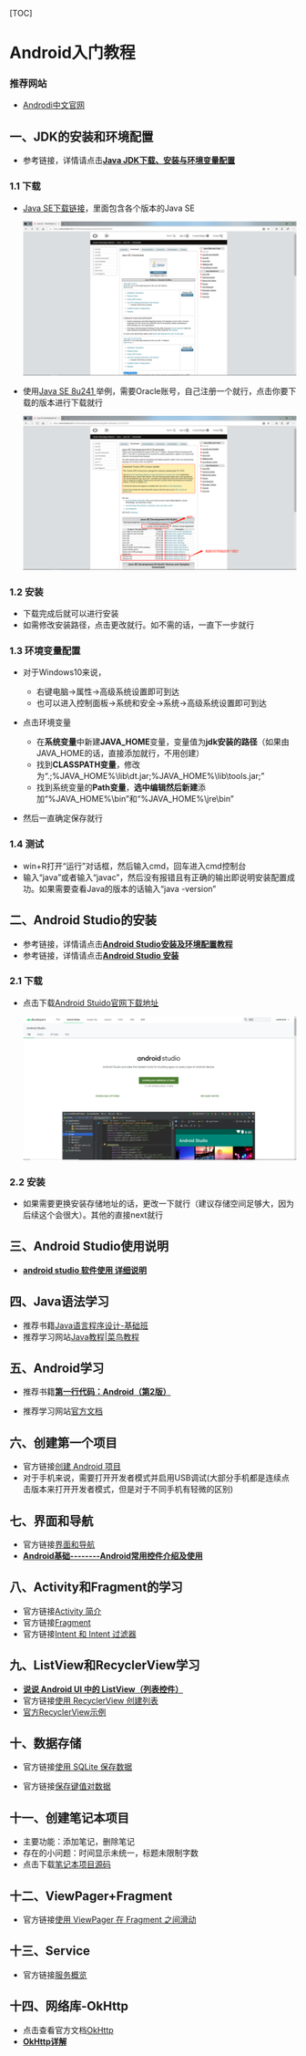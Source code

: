 [TOC]

# Android入门教程

### 推荐网站

* [Androdi中文官网](https://developer.android.google.cn/?hl=zh_cn)

## 一、JDK的安装和环境配置

* 参考链接，详情请点击[**Java JDK下载、安装与环境变量配置**](https://blog.csdn.net/siwuxie095/article/details/53386227)

### 1.1 下载

* [Java SE下载链接](https://www.oracle.com/technetwork/java/javase/downloads/index.html)，里面包含各个版本的Java SE

  ![](..\教程\images\Java_SE_版本页面.jpg)

* 使用[Java SE 8u241 ](https://www.oracle.com/technetwork/java/javase/downloads/jdk8-downloads-2133151.html)举例，需要Oracle账号，自己注册一个就行，点击你要下载的版本进行下载就行

  ![](..\教程\images\Java_SE_8_下载页面.png)

### 1.2 安装

* 下载完成后就可以进行安装
* 如需修改安装路径，点击更改就行。如不需的话，一直下一步就行

### 1.3 环境变量配置

* 对于Windows10来说，
  * 右键电脑->属性->高级系统设置即可到达
  * 也可以进入控制面板->系统和安全->系统->高级系统设置即可到达

* 点击环境变量
  * 在**系统变量**中新建**JAVA_HOME**变量，变量值为**jdk安装的路径**（如果由JAVA_HOME的话，直接添加就行，不用创建）
  * 找到**CLASSPATH变量**，修改为“.;%JAVA_HOME%\lib\dt.jar;%JAVA_HOME%\lib\tools.jar;”
  * 找到系统变量的**Path变量**，**选中编辑然后新建**添加“%JAVA_HOME%\bin”和“%JAVA_HOME%\jre\bin”
* 然后一直确定保存就行

### 1.4 测试

* win+R打开“运行”对话框，然后输入cmd，回车进入cmd控制台
* 输入“java”或者输入“javac”，然后没有报错且有正确的输出即说明安装配置成功。如果需要查看Java的版本的话输入“java -version”

## 二、Android Studio的安装

* 参考链接，详情请点击[**Android Studio安装及环境配置教程**](https://blog.csdn.net/xuw_xy/article/details/89524335)
* 参考链接，详情请点击[****Android Studio 安装****](https://www.runoob.com/android/android-studio-install.html)

### 2.1 下载

* 点击下载[Android Stuido官网下载地址](https://developer.android.google.cn/studio/)

  ![Android_Studio下载页面](..\教程\images\Android_Studio下载页面.png)

### 2.2 安装

* 如果需要更换安装存储地址的话，更改一下就行（建议存储空间足够大，因为后续这个会很大）。其他的直接next就行

## 三、Android Studio使用说明

* [ **android studio 软件使用 详细说明**](https://blog.csdn.net/qq_41204464/article/details/83301540)

## 四、Java语法学习

* 推荐书籍[Java语言程序设计-基础班](https://book.douban.com/subject/6529833/)
* 推荐学习网站[Java教程|菜鸟教程](https://www.runoob.com/java/java-tutorial.html?tdsourcetag=s_pcqq_aiomsg)

## 五、Android学习

* 推荐书籍[**第一行代码：Android（第2版）**](https://book.douban.com/subject/26915433/)

* 推荐学习网站[官方文档](https://developer.android.google.cn/guide?hl=zh_cn)

## 六、创建第一个项目

* 官方链接[创建 Android 项目](https://developer.android.google.cn/training/basics/firstapp/creating-project?hl=zh_cn)
* 对于手机来说，需要打开开发者模式并启用USB调试(大部分手机都是连续点击版本来打开开发者模式，但是对于不同手机有轻微的区别)

## 七、界面和导航

* 官方链接[界面和导航](https://developer.android.google.cn/guide/topics/ui?hl=zh_cn)
* [**Android基础--------Android常用控件介绍及使用**](https://blog.csdn.net/weixin_38423829/article/details/80566203)

## 八、Activity和Fragment的学习

* 官方链接[Activity 简介](https://developer.android.google.cn/guide/components/activities/intro-activities?hl=zh_cn)
* 官方链接[Fragment](https://developer.android.google.cn/guide/components/fragments?hl=zh_cn)
* 官方链接[Intent 和 Intent 过滤器](https://developer.android.google.cn/guide/components/intents-filters?hl=zh_cn)

## 九、ListView和RecyclerView学习

* [**说说 Android UI 中的  ListView（列表控件）**](https://www.jianshu.com/p/5df7c7d48c2c)
* 官方链接[使用 RecyclerView 创建列表](https://developer.android.google.cn/guide/topics/ui/layout/recyclerview?hl=zh_cn)
* [官方RecyclerView示例](https://github.com/googlearchive/android-RecyclerView#readme)

## 十、数据存储

* 官方链接[使用 SQLite 保存数据](https://developer.android.google.cn/training/data-storage/sqlite.html?hl=zh_cn)

* 官方链接[保存键值对数据](https://developer.android.google.cn/training/data-storage/shared-preferences?hl=zh_cn)

## 十一、创建笔记本项目

* 主要功能：添加笔记，删除笔记
* 存在的小问题：时间显示未统一，标题未限制字数
* 点击下载[笔记本项目源码](https://github.com/zsy0216/Notepad)

## 十二、ViewPager+Fragment

* 官方链接[使用 ViewPager 在 Fragment 之间滑动](https://developer.android.google.cn/training/animation/screen-slide?hl=zh_cn)

## 十三、Service

* 官方链接[服务概览](https://developer.android.google.cn/guide/components/services?hl=zh_cn)

## 十四、网络库-OkHttp

* 点击查看官方文档[OkHttp](https://github.com/square/okhttp)
* [**OkHttp详解**](https://github.com/nullWolf007/Android/blob/master/%E8%BF%9B%E9%98%B6/%E7%BD%91%E7%BB%9C%E7%9B%B8%E5%85%B3/OkHttp%E8%AF%A6%E8%A7%A3.md)



